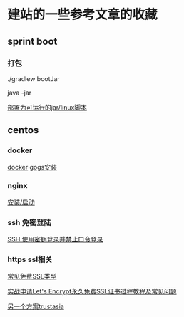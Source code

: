 # 建站的一些参考文章的收藏

## sprint boot

### 打包
./gradlew bootJar

java -jar 

[部署为可运行的jar/linux脚本](https://www.cnblogs.com/woshimrf/p/5887293.html)

## centos

### docker
[docker](http://www.runoob.com/docker/centos-docker-install.html)
[gogs安装](https://www.linuxidc.com/Linux/2016-04/130600.htm)

### nginx
[安装/启动](https://blog.csdn.net/oldguncm/article/details/78855000)

### ssh 免密登陆
[SSH 使用密钥登录并禁止口令登录](https://www.cnblogs.com/elesos/p/6266871.html)

### https ssl相关

[常见免费SSL类型](http://www.freehao123.com/free-ssl-paihang/)

[实战申请Let's Encrypt永久免费SSL证书过程教程及常见问题](http://www.laozuo.org/7676.html)

[另一个方案trustasia](https://www.trustasia.com/trustasia)

